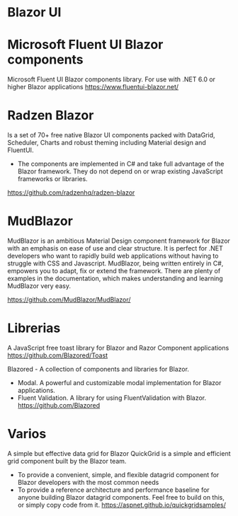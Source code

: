 # Blazor UI



# Microsoft Fluent UI Blazor components

Microsoft Fluent UI Blazor components library. For use with .NET 6.0 or higher Blazor applications
https://www.fluentui-blazor.net/ 




# Radzen Blazor 

Is a set of 70+ free native Blazor UI components packed with DataGrid, Scheduler, Charts and robust theming including Material design and FluentUI.
- The components are implemented in C# and take full advantage of the Blazor framework. They do not depend on or wrap existing JavaScript frameworks or libraries.

https://github.com/radzenhq/radzen-blazor


# MudBlazor

MudBlazor is an ambitious Material Design component framework for Blazor with an emphasis on ease of use and clear structure. It is perfect for .NET developers who want to rapidly build web applications without having to struggle with CSS and Javascript. MudBlazor, being written entirely in C#, empowers you to adapt, fix or extend the framework. There are plenty of examples in the documentation, which makes understanding and learning MudBlazor very easy.

https://github.com/MudBlazor/MudBlazor/

# Librerias

A JavaScript free toast library for Blazor and Razor Component applications
https://github.com/Blazored/Toast

Blazored - A collection of components and libraries for Blazor.
- Modal. A powerful and customizable modal implementation for Blazor applications.
- Fluent Validation. A library for using FluentValidation with Blazor.
https://github.com/Blazored


# Varios


A simple but effective data grid for Blazor
QuickGrid is a simple and efficient grid component built by the Blazor team.
- To provide a convenient, simple, and flexible datagrid component for Blazor developers with the most common needs
- To provide a reference architecture and performance baseline for anyone building Blazor datagrid components. Feel free to build on this, or simply copy code from it.
https://aspnet.github.io/quickgridsamples/